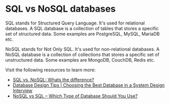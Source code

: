 # SQL vs NoSQL databases

SQL stands for Structured Query Language. It's used for relational databases. A SQL database is a collection of tables that stores a specific set of structured data. Some examples are PostgreSQL, MySQL, MariaDB etc.

NoSQL stands for Not Only SQL. It's used for non-relational databases. A NoSQL database is a collection of collections that stores a specific set of unstructured data. Some examples are MongoDB, CouchDB, Redis etc.

Visit the following resources to learn more:

- [SQL vs. NoSQL: Whats the difference?](https://www.youtube.com/watch?v=Q5aTUc7c4jg)
- [Database Design Tips | Choosing the Best Database in a System Design Interview](https://www.youtube.com/watch?v=cODCpXtPHbQ&t=22s)
- [NoSQL vs SQL – Which Type of Database Should You Use?](https://www.youtube.com/watch?v=FzlpwoeSrE0)
